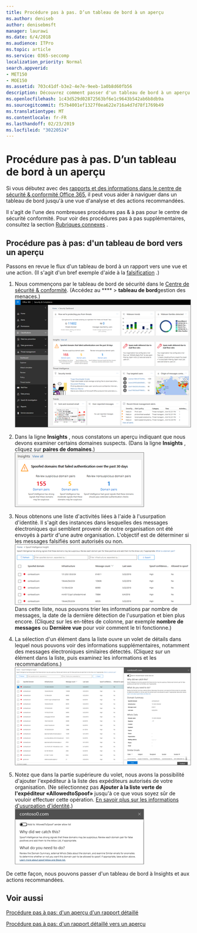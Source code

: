 ```yaml
---
title: Procédure pas à pas. D’un tableau de bord à un aperçu
ms.author: deniseb
author: denisebmsft
manager: laurawi
ms.date: 6/4/2018
ms.audience: ITPro
ms.topic: article
ms.service: O365-seccomp
localization_priority: Normal
search.appverid:
- MET150
- MOE150
ms.assetid: 703c41df-b3e2-4e7e-9eeb-1a0b8d60fb56
description: Découvrez comment passer d'un tableau de bord à un aperçu des actions recommandées dans le &amp; Centre de sécurité conformité.
ms.openlocfilehash: 1c43d529d02872563bf6e1c9643b542ab6b8db9a
ms.sourcegitcommit: f57b4001ef1327f0ea622e716a4d7d78f1769b49
ms.translationtype: MT
ms.contentlocale: fr-FR
ms.lasthandoff: 02/23/2019
ms.locfileid: "30220524"
---
```

# <a name="walkthrough---from-a-dashboard-to-an-insight"></a>Procédure pas à pas. D’un tableau de bord à un aperçu

Si vous débutez avec des [rapports et des informations dans le centre de sécurité &amp; conformité Office 365](reports-and-insights-in-security-and-compliance.md), il peut vous aider à naviguer dans un tableau de bord jusqu'à une vue d'analyse et des actions recommandées. 
  
Il s'agit de l'une des nombreuses procédures pas &amp; à pas pour le centre de sécurité conformité. Pour voir des procédures pas à pas supplémentaires, consultez la section [Rubriques connexes](#related-topics) . 
  
## <a name="walkthrough-from-a-dashboard-to-an-insight"></a>Procédure pas à pas: d'un tableau de bord vers un aperçu

Passons en revue le flux d'un tableau de bord à un rapport vers une vue et une action. (Il s'agit d'un bref exemple d'aide à la [falsification](learn-about-spoof-intelligence.md) .) 
  
1. Nous commençons par le tableau de bord de sécurité dans le [Centre de sécurité &amp; conformité](https://protection.office.com). (Accédez au **** \> **tableau de bord**gestion des menaces.)<br>![Dans le centre &amp; de sécurité conformité, sélectionnez gestion \> des menaces dans le tableau de bord](media/05a38660-eb13-4960-a266-11809c453d95.png)<br>
  
2. Dans la ligne **Insights** , nous constatons un aperçu indiquant que nous devons examiner certains domaines suspects. (Dans la ligne **Insights** , cliquez sur **paires de domaines**.)<br>![La ligne Insights mentionne les préoccupations potentielles d'usurpation d'identité](media/dd1d0cb3-3201-45d7-b41d-18a0944fe85d.png)<br>
  
3. Nous obtenons une liste d'activités liées à l'aide à l'usurpation d'identité. Il s'agit des instances dans lesquelles des messages électroniques qui semblent provenir de notre organisation ont été envoyés à partir d'une autre organisation. L'objectif est de déterminer si les messages falsifiés sont autorisés ou non.<br>![Idées d'aide à la décision](media/a2e2b4fd-0c1e-499f-8401-cf3089da82fa.png)<br>Dans cette liste, nous pouvons trier les informations par nombre de messages, la date de la dernière détection de l'usurpation et bien plus encore. (Cliquez sur les en-têtes de colonne, par exemple **nombre de messages** ou **Dernière vue** pour voir comment le tri fonctionne.) 
    
4. La sélection d'un élément dans la liste ouvre un volet de détails dans lequel nous pouvons voir des informations supplémentaires, notamment des messages électroniques similaires détectés. (Cliquez sur un élément dans la liste, puis examinez les informations et les recommandations.)<br>![La sélection d'un élément ouvre un volet d'informations](media/7ad1faa5-6ca2-474e-a609-eb275e0a8e59.png)<br>
  
5. Notez que dans la partie supérieure du volet, nous avons la possibilité d'ajouter l'expéditeur à la liste des expéditeurs autorisés de votre organisation. (Ne sélectionnez pas **Ajouter à la liste verte de l'expéditeur «AllowedtoSpoof»** jusqu'à ce que vous soyez sûr de vouloir effectuer cette opération. [En savoir plus sur les informations d'usurpation d'identité](learn-about-spoof-intelligence.md).)<br>![Vous pouvez autoriser un expéditeur](media/caf0c20a-6047-486d-8060-5a229a3de49f.png)
  
De cette façon, nous pouvons passer d'un tableau de bord à Insights et aux actions recommandées.
  
## <a name="related-topics"></a>Voir aussi

[Procédure pas à pas: d'un aperçu d'un rapport détaillé](from-an-insight-to-a-detailed-report.md)
  
[Procédure pas à pas: d'un rapport détaillé vers un aperçu](from-a-detailed-report-to-an-insight.md)
  

